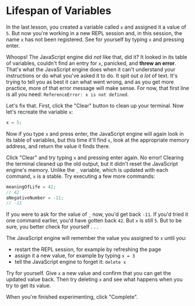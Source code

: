 # Lifespan of Variables

In the last lesson, you created a variable called `x` and assigned it a value of
`5`. But now you're working in a new REPL session and, in this session, the name
`x` has not been registered. See for yourself by typing `x` and pressing enter.

Whoops! The JavaScript engine did _not_ like that, did it? It looked in its
table of variables, couldn't find an entry for `x`, panicked, and **threw an
error**. That's what the JavaScript engine does when it can't understand your
instructions or do what you've asked it to do. It spit out _a lot_ of text. It's
trying to tell you as best it can what went wrong, and as you get more
practice, more of that error message will make sense. For now, that first line
is all you need: `ReferenceError: x is not defined`.

Let's fix that. First, click the "Clear" button to clean up your terminal. Now
let's recreate the variable `x`:

```javascript
x = 5;
```

Now if you type `x` and press enter, the JavaScript engine will again look in
its table of variables, but this time it'll find `x`, look at the appropriate
memory address, and return the value it finds there.

Click "Clear" and try typing `x` and pressing enter again. No error! Clearing
the terminal cleaned up the old output, but it didn't reset the JavaScript
engine's memory. Unlike the `_` variable, which is updated with each command,
`x` is a stable. Try executing a few more commands:

```javascript
meaningOfLife = 42;
// 42
aNegativeNumber = -11;
// -11
```

If you were to ask for the value of `_` now, you'd get back `-11`. If you'd
tried it one command earlier, you'd have gotten back `42`. But `x` is still `5`.
But to be sure, you better check for yourself . . .

The JavaScript engine will remember the value you assigned to `x` until you:

- restart the REPL session, for example by refreshing the page
- assign it a new value, for example by typing `x = 3`
- tell the JavaScript engine to forget it: `delete x`

Try for yourself. Give `x` a new value and confirm that you can get the updated
value back. Then try deleting `x` and see what happens when you try to get its
value.

When you're finished experimenting, click "Complete".
